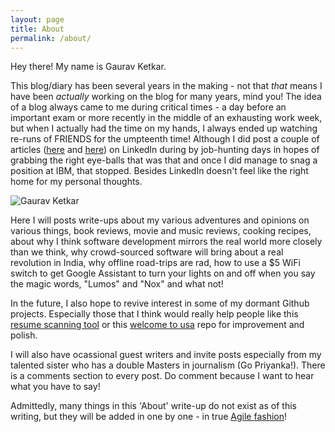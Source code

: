 ```yaml
---
layout: page
title: About
permalink: /about/
---
```


Hey there! My name is Gaurav Ketkar.

This blog/diary has been several years in the making - not that _that_ means I have been
_actually_ working on the blog for many years, mind you! The idea of a blog always came to me during critical times - a day before an important exam or more recently in the middle of an exhausting work week, but when I actually had the time on my hands, I always ended up watching re-runs of FRIENDS for the umpteenth time! Although I did post a couple of articles ([here](https://goo.gl/bdSdnm) and [here](https://goo.gl/y7nbA7)) on LinkedIn during by job-hunting days in hopes of grabbing the right eye-balls that was that and once I did manage to snag a position at IBM, that stopped. Besides LinkedIn doesn't feel like the right home for my personal thoughts.

![Gaurav Ketkar](../assets/images/aboutme.jpg)

Here I will posts write-ups about my various adventures and opinions on various things, book reviews, movie and music reviews, cooking recipes, about why I think software development mirrors the real world more closely than we think, why crowd-sourced software will bring about a real revolution in India, why offline road-trips are rad, how to use a $5 WiFi switch to get Google Assistant to turn your lights on and off when you say the magic words, "Lumos" and "Nox" and what not!

In the future, I also hope to revive interest in some of my dormant Github projects. Especially those that I think would really help people like this [resume scanning tool](https://goo.gl/kdbXxn) or this [welcome to usa](https://goo.gl/aT8SCn) repo for improvement and polish.

I will also have ocassional guest writers and invite posts especially from my talented sister who has a double Masters in journalism (Go Priyanka!). There is a comments section to every post. Do comment because I want to hear what you have to say!

Admittedly, many things in this 'About' write-up do not exist as of this writing, but they will be added in one by one - in true [Agile fashion](https://goo.gl/EsByYw)!